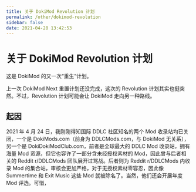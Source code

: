 ```yaml
---
title: 关于 DokiMod Revolution 计划
permalink: /other/dokimod-revolution
sidebar: false
date: 2021-04-28 13:42:53
---
```


# 关于 DokiMod Revolution 计划

这是 DokiMod 的又一次“重生”计划。

上一次 DokiMod Next 重置计划还没完成，这次的 Revolution 计划其实也挺突然。不过，Revolution 计划可能会让 DokiMod 走向另一种路线。

## 起因

2021 年 4 月 24 日，我刚刚得知国际 DDLC 社区知名的两个 Mod 收录站均已关闭，一个是 DokiMods.com（前身为 DDLCMods.com，与 DokiMod 无关系），另一个是 DokiDokiModClub.com，前者是全球最大的 DDLC Mod 收录站，拥有海量 Mod 资源，但它也容许了一部分含未经授权素材的 Mod，因此曾与后者相关的 Reddit r/DDLCMods 团队展开过骂战。后者则为 Reddit r/DDLCMods 内收录 Mod 的集合站，审核会更加严格，对于无授权素材零容忍，因此像 Summertime 和 Exit Music 这些 Mod 就被除名了。当然，他们还会开展年度 Mod 评选。可惜，